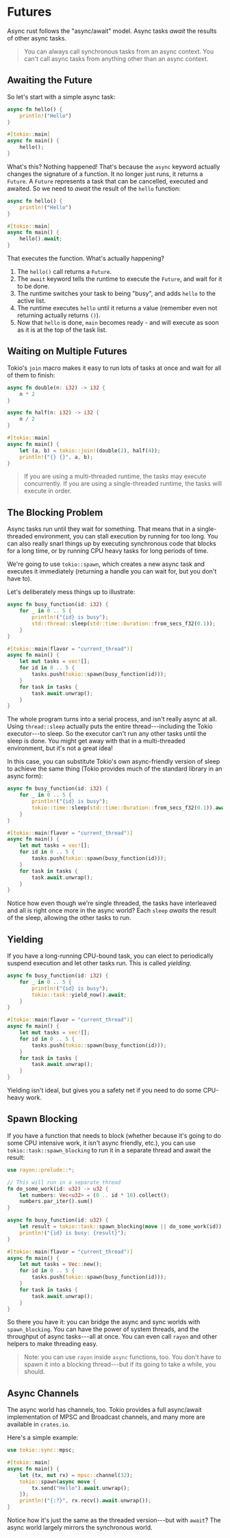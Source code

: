# Futures

Async rust follows the "async/await" model. Async tasks *await* the results of other async tasks.

> You can always call synchronous tasks from an async context. You can't call async tasks from anything other than an async context.

## Awaiting the Future

So let's start with a simple async task:

```rust
async fn hello() {
    println!("Hello")
}

#[tokio::main]
async fn main() {
    hello();
}
```

What's this? Nothing happened! That's because the `async` keyword actually changes the signature of a function. It no longer just runs, it returns a `Future`. A `Future` represents a task that can be cancelled, executed and awaited. So we need to *await* the result of the `hello` function:

```rust
async fn hello() {
    println!("Hello")
}

#[tokio::main]
async fn main() {
    hello().await;
}
```

That executes the function. What's actually happening?

1. The `hello()` call returns a `Future`.
2. The `await` keyword tells the runtime to execute the `Future`, and wait for it to be done.
3. The runtime switches your task to being "busy", and adds `hello` to the active list.
4. The runtime executes `hello` until it returns a value (remember even not returning actually returns `()`).
5. Now that `hello` is done, `main` becomes ready - and will execute as soon as it is at the top of the task list.

## Waiting on Multiple Futures

Tokio's `join` macro makes it easy to run lots of tasks at once and wait for all of them to finish:

```rust
async fn double(n: i32) -> i32 {
    n * 2
}

async fn half(n: i32) -> i32 {
    n / 2
}

#[tokio::main]
async fn main() {
    let (a, b) = tokio::join!(double(2), half(4));
    println!("{} {}", a, b);
}
```

> If you are using a multi-threaded runtime, the tasks may execute concurrently. If you are using a single-threaded runtime, the tasks will execute in order.

## The Blocking Problem

Async tasks run until they wait for something. That means that in a single-threaded environment, you can stall execution by running for too long. You can also really snarl things up by executing synchronous code that blocks for a long time, or by running CPU heavy tasks for long periods of time.

We're going to use `tokio::spawn`, which creates a new async task and executes it immediately (returning a handle you can wait for, but you don't have to).

Let's deliberately mess things up to illustrate:

```rust
async fn busy_function(id: i32) {
    for _ in 0 .. 5 {
        println!("{id} is busy");
        std::thread::sleep(std::time::Duration::from_secs_f32(0.1));
    }
}

#[tokio::main(flavor = "current_thread")]
async fn main() {
    let mut tasks = vec![];
    for id in 0 .. 5 {
        tasks.push(tokio::spawn(busy_function(id)));
    }
    for task in tasks {
        task.await.unwrap();
    }
}
```

The whole program turns into a serial process, and isn't really async at all. Using `thread::sleep` actually puts the entire thread---including the Tokio executor---to sleep. So the executor can't run any other tasks until the sleep is done. You might get away with that in a multi-threaded environment, but it's not a great idea!

In this case, you can substitute Tokio's own async-friendly version of sleep to achieve the same thing (Tokio provides much of the standard library in an async form):

```rust
async fn busy_function(id: i32) {
    for _ in 0 .. 5 {
        println!("{id} is busy");
        tokio::time::sleep(std::time::Duration::from_secs_f32(0.1)).await;
    }
}

#[tokio::main(flavor = "current_thread")]
async fn main() {
    let mut tasks = vec![];
    for id in 0 .. 5 {
        tasks.push(tokio::spawn(busy_function(id)));
    }
    for task in tasks {
        task.await.unwrap();
    }
}
```

Notice how even though we're single threaded, the tasks have interleaved and all is right once more in the async world? Each `sleep` *awaits* the result of the sleep, allowing the other tasks to run.

## Yielding

If you have a long-running CPU-bound task, you can elect to periodically suspend execution and let other tasks run. This is called *yielding*.

```rust
async fn busy_function(id: i32) {
    for _ in 0 .. 5 {
        println!("{id} is busy");
        tokio::task::yield_now().await;
    }
}

#[tokio::main(flavor = "current_thread")]
async fn main() {
    let mut tasks = vec![];
    for id in 0 .. 5 {
        tasks.push(tokio::spawn(busy_function(id)));
    }
    for task in tasks {
        task.await.unwrap();
    }
}
```

Yielding isn't ideal, but gives you a safety net if you need to do some CPU-heavy work.

## Spawn Blocking

If you have a function that needs to block (whether because it's going to do some CPU intensive work, it isn't async friendly, etc.), you can use `tokio::task::spawn_blocking` to run it in a separate thread and await the result:

```rust
use rayon::prelude::*;

// This will run in a separate thread
fn do_some_work(id: u32) -> u32 {
    let numbers: Vec<u32> = (0 .. id * 10).collect();
    numbers.par_iter().sum()
}

async fn busy_function(id: u32) {
    let result = tokio::task::spawn_blocking(move || do_some_work(id)).await.unwrap();
    println!("{id} is busy: {result}");
}

#[tokio::main(flavor = "current_thread")]
async fn main() {
    let mut tasks = Vec::new();
    for id in 0 .. 5 {
        tasks.push(tokio::spawn(busy_function(id)));
    }
    for task in tasks {
        task.await.unwrap();
    }
}
```

So there you have it: you can bridge the async and sync worlds with `spawn_blocking`. You can have the power of system threads, and the throughput of async tasks---all at once. You can even call `rayon` and other helpers to make threading easy.

> Note: you can use `rayon` inside `async` functions, too. You don't have to spawn it into a blocking thread---but if its going to take a while, you should.

## Async Channels

The async world has channels, too. Tokio provides a full async/await implementation of MPSC and Broadcast channels, and many more are available in `crates.io`.

Here's a simple example:

```rust
use tokio::sync::mpsc;

#[tokio::main]
async fn main() {
    let (tx, mut rx) = mpsc::channel(32);
    tokio::spawn(async move {
        tx.send("Hello").await.unwrap();
    });
    println!("{:?}", rx.recv().await.unwrap());
}
```

Notice how it's just the same as the threaded version---but with `await`? The async world largely mirrors the synchronous world.